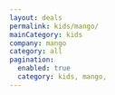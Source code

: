 ```yaml
---
layout: deals
permalink: kids/mango/
mainCategory: kids
company: mango
category: all
pagination:
  enabled: true
  category: kids, mango,
---
```







      

  


